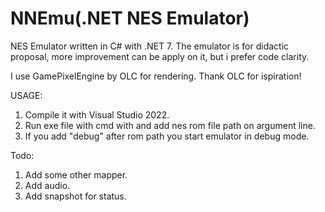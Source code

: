 # NNEmu(.NET NES Emulator)
NES Emulator written in C# with .NET 7.
The emulator is for didactic proposal, more improvement can be apply on it, but i prefer code clarity.



I use GamePixelEngine by OLC for rendering.
Thank OLC for ispiration!


USAGE:
1. Compile it with Visual Studio 2022.
2. Run exe file with cmd with and add nes rom file path on argument line.
3. If you add "debug" after rom path you start emulator in debug mode.



Todo:
1. Add some other mapper.
2. Add audio.
3. Add snapshot for status.
